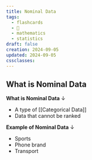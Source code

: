 ```yaml
---
title: Nominal Data
tags:
  - flashcards
  - 🌱
  - mathematics
  - statistics
draft: false
creation: 2024-09-05
updated: 2024-09-05
cssclasses: 
---
```

## What is Nominal Data

**What is Nominal Data**
↓
- A type of [[Categorical Data]]
- Data that cannot be ranked
<!--SR:!2024-12-31,15,290-->

**Example of Nominal Data**
↓
- Sports
- Phone brand
- Transport
<!--SR:!2024-12-23,7,270-->